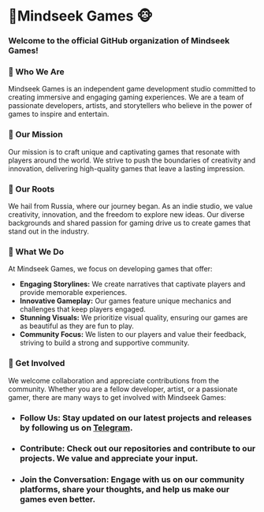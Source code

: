 # 🖖Mindseek Games 🐵
### Welcome to the official GitHub organization of Mindseek Games!

### 🦍 Who We Are
Mindseek Games is an independent game development studio committed to creating immersive and engaging gaming experiences. We are a team of passionate developers, artists, and storytellers who believe in the power of games to inspire and entertain.

### 🍌 Our Mission
Our mission is to craft unique and captivating games that resonate with players around the world. We strive to push the boundaries of creativity and innovation, delivering high-quality games that leave a lasting impression.

### 🍌 Our Roots
We hail from Russia, where our journey began. As an indie studio, we value creativity, innovation, and the freedom to explore new ideas. Our diverse backgrounds and shared passion for gaming drive us to create games that stand out in the industry.

### 🍌 What We Do
At Mindseek Games, we focus on developing games that offer:

- <b>Engaging Storylines:</b> We create narratives that captivate players and provide memorable experiences.
- <b>Innovative Gameplay:</b> Our games feature unique mechanics and challenges that keep players engaged.
- <b>Stunning Visuals:</b> We prioritize visual quality, ensuring our games are as beautiful as they are fun to play.
- <b>Community Focus:</b> We listen to our players and value their feedback, striving to build a strong and supportive community.

### 🍌 Get Involved
We welcome collaboration and appreciate contributions from the community. Whether you are a fellow developer, artist, or a passionate gamer, there are many ways to get involved with Mindseek Games:

- ### Follow Us: Stay updated on our latest projects and releases by following us on [Telegram](https://t.me/Mindseek_Games).
- ### Contribute: Check out our repositories and contribute to our projects. We value and appreciate your input.
- ### Join the Conversation: Engage with us on our community platforms, share your thoughts, and help us make our games even better.
